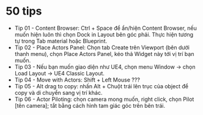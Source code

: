 # 50 tips
- Tip 01 - Content Browser: Ctrl + Space để ẩn/hiện Content Browser, nếu muốn hiện luôn thì chọn Dock in Layout bên góc phải. Thực hiện tương tự trong Tab material hoặc Blueprint.  
- Tip 02 - Place Actors Panel: Chọn tab Create trên Viewport (bên dưới thanh menu), chọn Place Actors Panel, kéo thả Widget này tới vị trí bạn muốn.  
- Tip 03 - Nếu bạn muốn giao diện như UE4, chọn menu Window -> chọn Load Layout -> UE4 Classic Layout.  
- Tip 04 - Move with Actors: Shift + Left Mouse ???  
- Tip 05 - Alt drag to copy: nhấn Alt  +  Chuột trái lên trục của object để copy và di chuyển sang vị trí khác.  
- Tip 06 - Actor Piloting: chọn camera mong muốn, right click, chọn Pilot [tên camera]; tắt bằng cách hình tam giác góc trên bên trái.

